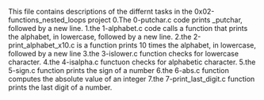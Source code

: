 This file contains descriptions of the differnt tasks in the 0x02-functions_nested_loops project
0.The 0-putchar.c code prints _putchar, followed by a new line.
1.the 1-alphabet.c code calls a function that prints the alphabet, in lowercase, followed by a new line.
2.the 2-print_alphabet_x10.c is a function prints 10 times the alphabet, in lowercase, followed by a new line
3.the 3-islower.c function checks for lowercase character.
4.the 4-isalpha.c functuon checks for alphabetic character.
5.the 5-sign.c function prints the sign of a number
6.the 6-abs.c function computes the absolute value of an integer
7.the 7-print_last_digit.c function prints the last digit of a number.
